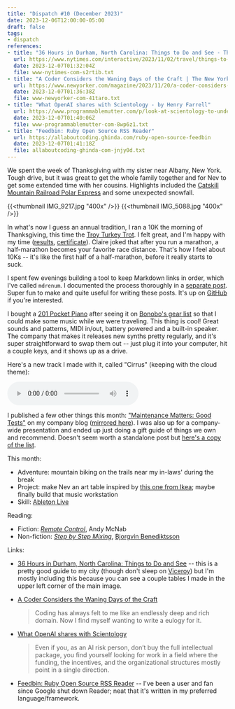 ```yaml
---
title: "Dispatch #10 (December 2023)"
date: 2023-12-06T12:00:00-05:00
draft: false
tags:
- dispatch
references:
- title: "36 Hours in Durham, North Carolina: Things to Do and See - The New York Times"
  url: https://www.nytimes.com/interactive/2023/11/02/travel/things-to-do-durham-nc.html
  date: 2023-12-07T01:32:04Z
  file: www-nytimes-com-s2rtib.txt
- title: "A Coder Considers the Waning Days of the Craft | The New Yorker"
  url: https://www.newyorker.com/magazine/2023/11/20/a-coder-considers-the-waning-days-of-the-craft?currentPage=all
  date: 2023-12-07T01:36:38Z
  file: www-newyorker-com-41taro.txt
- title: "What OpenAI shares with Scientology - by Henry Farrell"
  url: https://www.programmablemutter.com/p/look-at-scientology-to-understand
  date: 2023-12-07T01:40:06Z
  file: www-programmablemutter-com-8wp6z1.txt
- title: "Feedbin: Ruby Open Source RSS Reader"
  url: https://allaboutcoding.ghinda.com/ruby-open-source-feedbin
  date: 2023-12-07T01:41:18Z
  file: allaboutcoding-ghinda-com-jnjy0d.txt
---
```


We spent the week of Thanksgiving with my sister near Albany, New York. Tough drive, but it was great to get the whole family together and for Nev to get some extended time with her cousins. Highlights included the [Catskill Mountain Railroad Polar Express][1] and some unexpected snowfall.

[1]: https://catskillmountainrailroad.com/event/the-polar-express/

<!--more-->

{{<thumbnail IMG_9217.jpg "400x" />}}
{{<thumbnail IMG_5088.jpg "400x" />}}

In what's now I guess an annual tradition, I ran a 10K the morning of Thanksgiving, this time the [Troy Turkey Trot][2]. I felt great, and I'm happy with my time ([results][3], [certificate][4]). Claire joked that after you run a marathon, a half-marathon becomes your favorite race distance. That's how I feel about 10Ks -- it's like the first half of a half-marathon, before it really starts to suck.

[2]: https://troyturkeytrot.com/
[3]: /journal/dispatch-10-december-2023/ttt-result.pdf
[4]: /journal/dispatch-10-december-2023/ttt-cert.pdf

I spent few evenings building a tool to keep Markdown links in order, which I've called `mdrenum`. I documented the process thoroughly in a [separate post][5]. Super fun to make and quite useful for writing these posts. It's up on [GitHub][6] if you're interested.

[5]: /journal/keep-markdown-links-in-order-with-mdrenum/
[6]: https://github.com/dce/mdrenum

I bought a [201 Pocket Piano][7] after seeing it on [Bonobo's gear list][8] so that I could make some music while we were traveling. This thing is cool! Great sounds and patterns, MIDI in/out, battery powered and a built-in speaker. The company that makes it releases new synths pretty regularly, and it's super straightforward to swap them out -- just plug it into your computer, hit a couple keys, and it shows up as a drive.

[7]: https://www.critterandguitari.com/201-pocket-piano
[8]: https://equipboard.com/pros/bonobo

Here's a new track I made with it, called "Cirrus" (keeping with the cloud theme):

<audio controls src="/journal/dispatch-10-december-2023/Cirrus.mp3"></audio>

I published a few other things this month: ["Maintenance Matters: Good Tests"][9] on my company blog ([mirrored here][10]). I was also up for a company-wide presentation and ended up just doing a gift guide of things we own and recommend. Doesn't seem worth a standalone post but [here's a copy of the list][11].

[9]: https://www.viget.com/articles/maintenance-matters-good-tests/
[10]: /elsewhere/maintenance-matters-good-tests
[11]: /notes/2023-holiday-gift-guide

This month:

* Adventure: mountain biking on the trails near my in-laws' during the break
* Project: make Nev an art table inspired by [this one from Ikea][12]; maybe finally build that music workstation
* Skill: [Ableton Live][13]

[12]: https://www.ikea.com/au/en/p/flisat-childrens-table-30298419/
[13]: https://www.ableton.com/en/live/


Reading:

* Fiction: [_Remote Control_][14], Andy McNab
* Non-fiction: [_Step by Step Mixing_][15], [Bjorgvin Benediktsson][16]

[14]: https://bookshop.org/p/books/remote-control-andy-mcnab/15505041?ean=9781787397231
[15]: https://bookshop.org/p/books/step-by-step-mixing-how-to-create-great-mixes-using-only-5-plug-ins-bjorgvin-benediktsson/9946155?ean=9781733688802
[16]: https://www.stepbystepmixing.com/

Links:

* [36 Hours in Durham, North Carolina: Things to Do and See][17] -- this is a pretty good guide to my city (though don't sleep on [Viceroy][18]) but I'm mostly including this because you can see a couple tables I made in the upper left corner of the main image.

* [A Coder Considers the Waning Days of the Craft][19]

  > Coding has always felt to me like an endlessly deep and rich domain. Now I find myself wanting to write a eulogy for it.

* [What OpenAI shares with Scientology][20]

  > Even if you, as an AI risk person, don’t buy the full intellectual package, you find yourself looking for work in a field where the funding, the incentives, and the organizational structures mostly point in a single direction.

* [Feedbin: Ruby Open Source RSS Reader][21] -- I've been a user and fan since Google shut down Reader; neat that it's written in my preferred language/framework.

[17]: https://www.nytimes.com/interactive/2023/11/02/travel/things-to-do-durham-nc.html
[18]: https://www.viceroydurham.com/
[19]: https://www.newyorker.com/magazine/2023/11/20/a-coder-considers-the-waning-days-of-the-craft?currentPage=all
[20]: https://www.programmablemutter.com/p/look-at-scientology-to-understand
[21]: https://allaboutcoding.ghinda.com/ruby-open-source-feedbin
